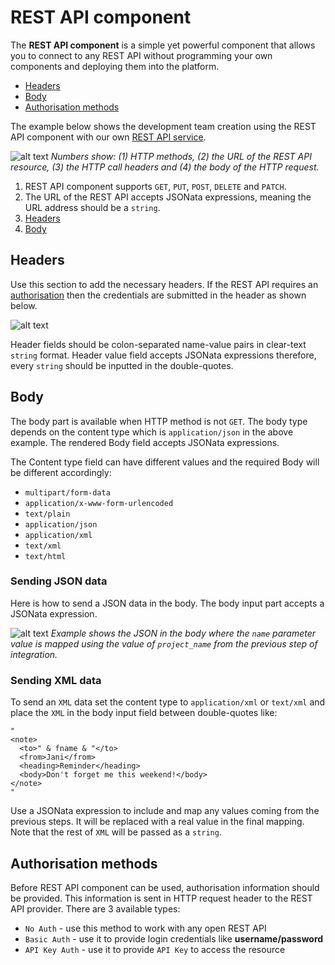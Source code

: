 # REST API component

The **REST API component** is a simple yet powerful component that allows you to connect to any REST API without programming your own components and deploying them into the platform.

*   [Headers](#headers)
*   [Body](#body)
*   [Authorisation methods](#authorisation-methods)

The example below shows the development team creation using the REST API component with our own [REST API service](https://api.elastic.io/docs "elastic.io REST API service").

![alt text](https://cdn.elastic.io/documentation/restapi-component-featuresv2.png "REST API component features")
*Numbers show: (1) HTTP methods, (2) the URL of the REST API resource, (3) the HTTP call headers and (4) the body of the HTTP request.*

1.  REST API component supports `GET`, `PUT`, `POST`, `DELETE` and `PATCH`.
2.  The URL of the REST API accepts JSONata expressions, meaning the URL address should be a `string`.
3.  [Headers](#headers)
4.  [Body](#body)

## Headers

Use this section to add the necessary headers. If the REST API requires an [authorisation](#authorisation-methods) then the credentials are submitted in the header as shown below.

![alt text](https://cdn.elastic.io/documentation/rest-api-component-headers-get.png "REST API component Headers field")

Header fields should be colon-separated name-value pairs in clear-text `string` format. Header value field accepts JSONata expressions therefore, every `string` should be inputted in the double-quotes.

## Body

The body part is available when HTTP method is not `GET`. The body type depends on the content type which is `application/json` in the above example. The rendered Body field accepts JSONata expressions.

The Content type field can have different values and the required Body will be different accordingly:

*   `multipart/form-data`
*   `application/x-www-form-urlencoded`
*   `text/plain`
*   `application/json`
*   `application/xml`
*   `text/xml`
*   `text/html`

### Sending JSON data

Here is how to send a JSON data in the body. The body input part accepts a JSONata expression.

![alt text](https://cdn.elastic.io/documentation/restapi-component-body-json-var.png "REST API component Body sending JSON data")
*Example shows the JSON in the body where the `name` parameter value is mapped using the value of `project_name` from the previous step of integration.*

### Sending XML data

To send an `XML` data set the content type to `application/xml` or `text/xml` and place the `XML` in the body input field between double-quotes like:

```
"
<note>
  <to>" & fname & "</to>
  <from>Jani</from>
  <heading>Reminder</heading>
  <body>Don't forget me this weekend!</body>
</note>
"
```
Use a JSONata expression to include and map any values coming from the previous steps. It will be replaced with a real value in the final mapping. Note that the rest of `XML` will be passed as a `string`.

## Authorisation methods

Before REST API component can be used, authorisation information should be provided. This information is sent in HTTP request header to the REST API provider. There are 3 available types:

*   `No Auth` - use this method to work with any open REST API
*   `Basic Auth` - use it to provide login credentials like **username/password**
*   `API Key Auth` - use it to provide `API Key` to access the resource
